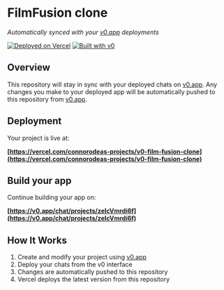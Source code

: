 # FilmFusion clone

*Automatically synced with your [v0.app](https://v0.app) deployments*

[![Deployed on Vercel](https://img.shields.io/badge/Deployed%20on-Vercel-black?style=for-the-badge&logo=vercel)](https://vercel.com/connorodeas-projects/v0-film-fusion-clone)
[![Built with v0](https://img.shields.io/badge/Built%20with-v0.app-black?style=for-the-badge)](https://v0.app/chat/projects/zeIcVmrdi6f)

## Overview

This repository will stay in sync with your deployed chats on [v0.app](https://v0.app).
Any changes you make to your deployed app will be automatically pushed to this repository from [v0.app](https://v0.app).

## Deployment

Your project is live at:

**[https://vercel.com/connorodeas-projects/v0-film-fusion-clone](https://vercel.com/connorodeas-projects/v0-film-fusion-clone)**

## Build your app

Continue building your app on:

**[https://v0.app/chat/projects/zeIcVmrdi6f](https://v0.app/chat/projects/zeIcVmrdi6f)**

## How It Works

1. Create and modify your project using [v0.app](https://v0.app)
2. Deploy your chats from the v0 interface
3. Changes are automatically pushed to this repository
4. Vercel deploys the latest version from this repository